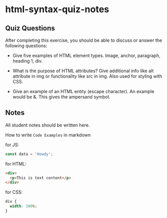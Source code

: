 # html-syntax-quiz-notes

## Quiz Questions

After completing this exercise, you should be able to discuss or answer the following questions:

- Give five examples of HTML element types.
  Image, anchor, paragraph, heading 1, div.

- What is the purpose of HTML attributes?
  Give additional info like alt attribute in img or functionality like src in img. Also used for styling with CSS.

- Give an example of an HTML entity (escape character).
  An example would be &amp;. This gives the ampersand symbol.

## Notes

All student notes should be written here.

How to write `Code Examples` in markdown

for JS:

```javascript
const data = 'Howdy';
```

for HTML:

```html
<div>
  <p>This is text content</p>
</div>
```

for CSS:

```css
div {
  width: 100%;
}
```
